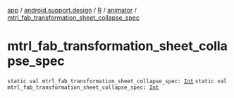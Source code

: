 [app](../../../index.md) / [android.support.design](../../index.md) / [R](../index.md) / [animator](index.md) / [mtrl_fab_transformation_sheet_collapse_spec](./mtrl_fab_transformation_sheet_collapse_spec.md)

# mtrl_fab_transformation_sheet_collapse_spec

`static val mtrl_fab_transformation_sheet_collapse_spec: `[`Int`](https://kotlinlang.org/api/latest/jvm/stdlib/kotlin/-int/index.html)
`static val mtrl_fab_transformation_sheet_collapse_spec: `[`Int`](https://kotlinlang.org/api/latest/jvm/stdlib/kotlin/-int/index.html)